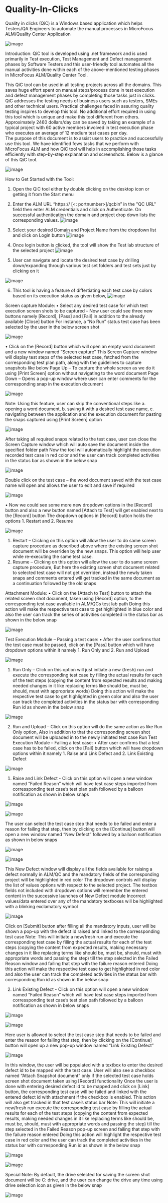 # Quality-In-Clicks
Quality in clicks (QiC) is a Windows based application which helps Testers/QA Engineers to automate the manual processes in MicroFocus ALM/Quality Center Application

![image](https://user-images.githubusercontent.com/64326474/188650470-073af74f-a3dd-4591-958c-7daf2fcc7db3.png)

Introduction:
QiC tool is developed using .net framework and is used primarily in Test execution, Test Management and Defect management phases by Software Testers and this user-friendly tool automates all the manual activities done within each of the above-mentioned testing phases in MicroFocus ALM/Quality Center Tool. 

This QiC tool can be used in all testing projects across all the domains. This saves huge effort spent on manual steps/process done in test execution and defect management phases by completing those tasks just in clicks. QiC addresses the testing needs of business users such as testers, SMEs and other technical users. Practical challenges faced in assuring quality testing inspires to develop this tool. No additional effort required in using this tool which is unique and make this tool different from others. Approximately 2460 dollars/day can be saved by taking an example of a typical project with 60 active members involved in test execution phase who executes an average of 12 medium test cases per day.      
The purpose of this document is to assist users to practice and successfully use this tool. We have identified fews tasks that we perform with MicroFocus ALM and how QiC tool will help in accomplishing those tasks efficiently with step-by-step explanation and screenshots. Below is a glance of this QiC tool.

![image](https://user-images.githubusercontent.com/64326474/188654367-24f4e2f9-7421-4a2c-b910-c1f61d8aace5.png)

How to Get Started with the Tool:
1.	Open the QiC tool either by double clicking on the desktop icon or getting it from the Start menu	
2.	Enter the ALM URL “https://<ALM Platform server name> [<: portnumber>]/qcbin” in the "QC URL" field then enter ALM credentials and click on Authenticate. On successful authentication the domain and project drop down lists the corresponding values.
![image](https://user-images.githubusercontent.com/64326474/188665552-5d122088-6b53-4b2a-81f2-d0ce8293b3aa.png)

3.	Select your desired Domain and Project Name from the dropdown list and click on Login button
![image](https://user-images.githubusercontent.com/64326474/188670417-af04b429-13bc-45d2-94a5-7b0d5313a7b7.png)

4.	Once login button is clicked, the tool will show the Test lab structure of the selected project
![image](https://user-images.githubusercontent.com/64326474/188711939-d27134cc-8f9e-4461-bcfa-448af9008ca3.png)

5.	User can navigate and locate the desired test case by drilling down/expanding through various test set folders and test sets just by clicking on it

![image](https://user-images.githubusercontent.com/64326474/188723673-16207b90-059a-42ed-95f3-d86ee7192edc.png)

6.	This tool is having a feature of differtiating each test case by colors based on its execution status as given below,
![image](https://user-images.githubusercontent.com/64326474/188671735-d3f85bab-fd1e-4c97-b21d-5a42bbfe9cb2.png)

Screen capture Module:
•	Select any desired test case for which test execution screen shots to be captured – Now user could see three new buttons namely [Record], [Pass] and [Fail] in addition to the already available [Close] button
For instance, a “No Run” status test case has been selected by the user in the below screen shot

![image](https://user-images.githubusercontent.com/64326474/188723847-0d7ea306-7f45-4ea1-85af-5ee7e143ca39.png)

•	Click on the [Record] button which will open an empty word document and a new window named “Screen capture”
This Screen Capture window will display test steps of the selected test case, fetched from the corresponding test plan path, along with the guidelines to capture snapshots like below
Page Up – To capture the whole screen as we do it using [Print Screen] option without navigating to the word document 
Page Down – Opens a pop-up window where user can enter comments for the corresponding snap in the execution document

![image](https://user-images.githubusercontent.com/64326474/188724026-148dece6-959c-4bef-91f4-a8016f052461.png)

Note: Using this feature, user can skip the conventional steps like 
a.	opening a word document, 
b.	saving it with a desired test case name, 
c.	navigating between the application and the execution document for pasting the snaps captured using [Print Screen] option

![image](https://user-images.githubusercontent.com/64326474/188724175-270c6ec1-fa93-45fd-b695-0774240025ba.png)

After taking all required snaps related to the test case, user can close the Screen Capture window which will auto save the document inside the specified folder path 
Now the tool will automatically highlight the execution recorded test case in red color and the user can track completed activities in the status bar as shown in the below snap

![image](https://user-images.githubusercontent.com/64326474/188724440-64e5677d-3fa7-499a-a98c-63a0fe8794a4.png)

Double click on the test case – the word document saved with the test case name will open and allows the user to edit and save if required

![image](https://user-images.githubusercontent.com/64326474/188724570-249b8529-8574-49ce-9709-19d111d809cc.png)

•	Now we could see some more new dropdown options in the [Record] button and also a new button named [Attach to Test] will get enabled next to the [Record] button
The dropdown options in [Record] button holds the options 1. Restart and 2. Resume

![image](https://user-images.githubusercontent.com/64326474/188724668-703b4400-80b1-49e8-a9c9-d445270ece0e.png)

1.	Restart – Clicking on this option will allow the user to do same screen capture procedure as described above where the existing screen shot document will be overriden by the new snaps. This option will help user while re-executing the same test case.
2.	Resume – Clicking on this option will allow the user to do same screen capture procedure, But here the existing screen shot document related to selected test case will not get overriden, instead the newly taken snaps and comments entered will get tracked in the same document as a continuation followed by the old snaps

Attachment Module:
•	Click on the [Attach to Test] button to attach the related screen shot document, taken using [Record] option, to the corresponding test case available in ALM/QCs test lab path
Doing this action will make the respective test case to get highlighted in blue color and also the user can track the series of activities completed in the status bar as shown in the below snap

![image](https://user-images.githubusercontent.com/64326474/188724891-4ba533ef-d5d9-4676-a18d-69929afa6ba2.png)

Test Execution Module – Passing a test case:
•	After the user confirms that the test case must be passed, click on the [Pass] button which will have dropdown options within it namely 1. Run Only and 2. Run and Upload

![image](https://user-images.githubusercontent.com/64326474/188725114-7b7f65e0-6ff4-494f-9754-fec2ba78d859.png)

1.	Run Only – Click on this option will just initiate a new (fresh) run and execute the corresponding test case by filling the actual results for each of the test steps (copying the content from expected results and making needed changes in it like replacing terms like should be, must be, should, must with appropriate words) 
Doing this action will make the respective test case to get highlighted in green color and also the user can track the completed activities in the status bar with corresponding Run id as shown in the below snap

![image](https://user-images.githubusercontent.com/64326474/188725220-8b6f27db-53f0-42f1-a75f-48cac5eb0a66.png)

2.	Run and Upload – Click on this option will do the same action as like Run Only option, Also in addition to that the corresponding screen shot document will be uploaded in to the newly initiated test case Run 
Test Execution Module – Failing a test case:
•	After user confirms that a test case has to be failed, click on the [Fail] button which will have dropdown options within it namely 1. Raise and Link Defect and 2. Link Existing Defect

![image](https://user-images.githubusercontent.com/64326474/188725373-dba1ae14-4a88-4e3f-8547-2bf1fc1306fe.png)

1.	Raise and Link Defect - Click on this option will open a new window named “Failed Reason” which will have test case steps imported from corressponding test case’s test plan path followed by a balloon notification as shown in below snaps

![image](https://user-images.githubusercontent.com/64326474/188725480-494949cc-1330-402c-b792-6bf204f8d5a1.png)

![image](https://user-images.githubusercontent.com/64326474/188725586-ca59d73b-209c-427d-b797-38448208bcc0.png)

The user can select the test case step that needs to be failed and enter a reason for failing that step, then by clicking on the [Continue] button will open a new window named “New Defect” followed by a balloon notification as shown in below snaps

![image](https://user-images.githubusercontent.com/64326474/188725665-9cfaa3db-30b9-4b59-9072-0311dea35b8c.png)

![image](https://user-images.githubusercontent.com/64326474/188725702-ae0c0670-87ed-461c-b805-2ed058c0aab7.png)

This New Defect window will display all the fields available for raising a defect normally in ALM/QC and the mandatory fields of the corresponding project will be highlighted in red color
The dropdown controls will display the list of values options with respect to the selected project. The textbox fields not included with dropdown options will remember the entered content in the successive launches of New Defect module
Incorrect values/data entered over any of the mandatory textboxes will be highlighted with a blinking exclamatory symbol

![image](https://user-images.githubusercontent.com/64326474/188725915-954f42e4-9a40-4805-b27f-78446d8385be.png)

Click on [Submit] button after filling all the mandatory inputs, user will be shown a pop-up with the defect id raised and linked to the corressponding test case
Note: This will initiate a new/fresh run and execute the corresponding test case by filling the actual results for each of the test steps (copying the content from expected results, making necessary changes in it like replacing terms like should be, must be, should, must with appropriate words and passing the step) till the step selected in the Failed Reason window and failing that step with the failure reason entered
Doing this action will make the respective test case to get highlighted in red color and also the user can track the completed activities in the status bar with corresponding Run id as shown in the below snap

2.	Link Existing Defect - Click on this option will open a new window named “Failed Reason” which will have test case steps imported from corressponding test case’s test plan path followed by a balloon notification as shown in below snaps

![image](https://user-images.githubusercontent.com/64326474/188726033-374f48dd-9b2f-4ed4-807c-910140d9c650.png)

![image](https://user-images.githubusercontent.com/64326474/188726179-c6304d26-26d1-4656-a664-df643a23ea85.png)

Here user is allowed to select the test case step that needs to be failed and enter the reason for failing that step, then by clicking on the [Continue] button will open up a new pop-up window named “Link Existing Defect”

![image](https://user-images.githubusercontent.com/64326474/188726310-c9b314c9-9fe9-4879-a722-5df400efac04.png)

In this window, the user will be populated with a textbox to enter the desired defect id to be mapped with the test case. User will also see a checkbox named “Attach Snapshot document” only if the selected test case holds screen shot document taken using [Record] functionality 
Once the user is done with entering desired defect id to be mapped and click on [Link] button, the corresponding test case will be failed and linked with the entered defect id with attachment if the checkbox is enabled. This action will also get tracked in that test case’s status bar
Note: This will initiate a new/fresh run execute the corresponding test case by filling the actual results for each of the test steps (copying the content from expected results, making needed changes in it like replacing terms like should be, must be, should, must with appropriate words and passing the step) till the step selected in the Failed Reason pop-up screen and failing that step with the failure reason entered
Doing this action will highlight the respective test case in red color and the user can track the completed activities in the status bar with corresponding Run id as shown in the below snap

![image](https://user-images.githubusercontent.com/64326474/188726644-4081d24e-88ed-44f5-864e-e4c9603f490c.png)

![image](https://user-images.githubusercontent.com/64326474/188726777-6e2549c8-570a-4de6-9ccd-55a75d013b8e.png)


Special Note:
By default, the drive selected for saving the screen shot document will be C: drive, and the user can change the drive any time using drive selection icon as given in the below snap

![image](https://user-images.githubusercontent.com/64326474/188726934-6e241c97-f901-43dd-b5a2-b6bddc4bec29.png)

